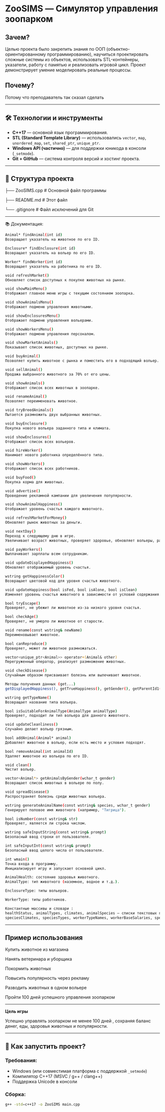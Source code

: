 ﻿# ZooSIMS — Симулятор управления зоопарком

## Зачем?
Целью проекта было закрепить знания по ООП (объектно-ориентированному программированию), научиться проектировать сложные системы из объектов, использовать STL-контейнеры, указатели, работу с памятью и реализовать игровой цикл. Проект демонстрирует умение моделировать реальные процессы.

## Почему?
Потому что преподаватель так сказал сделать 

---

## 🛠 Технологии и инструменты

- **C++17** — основной язык программирования.
- **STL (Standard Template Library)** — использовались `vector`, `map`, `unordered_map`, `set`, `shared_ptr`, `unique_ptr`.
- **Windows API (частично)** — для поддержки юникода в консоли (`_setmode`).
- **Git + GitHub** — система контроля версий и хостинг проекта.

---

## 📁 Структура проекта
├── ZooSIMS.cpp # Основной файл программы

├── README.md # Этот файл

└── .gitignore # Файл исключений для Git

---

📚 Документация: 
```bash
Animal* findAnimal(int id)
Возвращает указатель на животное по его ID.

Enclosure* findEnclosure(int id)
Возвращает указатель на вольер по его ID.

Worker* findWorker(int id)
Возвращает указатель на работника по его ID.

void refreshMarket()
Обновляет список доступных к покупке животных на рынке.

void showMainMenu()
Отображает главное меню игры с текущим состоянием зоопарка.

void showAnimalsMenu()
Отображает подменю управления животными.

void showEnclosuresMenu()
Отображает подменю управления вольерами.

void showWorkersMenu()
Отображает подменю управления персоналом.

void showMarketAnimals()
Показывает список животных, доступных на рынке.

void buyAnimal()
Позволяет купить животное с рынка и поместить его в подходящий вольер.

void sellAnimal()
Продажа выбранного животного за 70% от его цены.

void showAnimals()
Отображает список всех животных в зоопарке.

void renameAnimal()
Позволяет переименовать животное.

void tryBreedAnimals()
Пытается размножить двух выбранных животных.

void buyEnclosure()
Покупка нового вольера заданного типа и климата.

void showEnclosures()
Отображает список всех вольеров.

void hireWorker()
Нанимает нового работника определённого типа.

void showWorkers()
Отображает список всех работников.

void buyFood()
Покупка корма для животных.

void advertise()
Проведение рекламной кампании для увеличения популярности.

void showAnimalHappiness()
Отображает уровень счастья каждого животного.

void refreshMarketForMoney()
Обновляет рынок животных за деньги.

void nextDay()
Переход к следующему дню в игре.
Увеличивает возраст животных, проверяет здоровье, обновляет вольеры, работает персонал, рассчитывает доход и многое другое.

void payWorkers()
Выплачивает зарплаты всем сотрудникам.

void updateDisplayedHappiness()
Обновляет отображаемый уровень счастья.

wstring getHappinessColor()
Возвращает цветовой код для уровня счастья животного.

void updateHappiness(bool isFed, bool isAlone, bool isClean)
Изменяет уровень счастья животного в зависимости от условий содержания.

bool tryEscape()
Проверяет, не убежит ли животное из-за низкого уровня счастья.

bool checkAge()
Проверяет, не умерло ли животное от старости.

void rename(const wstring& newName)
Переименовывает животное.

bool canReproduce()
Проверяет, может ли животное размножаться.

vector<unique_ptr<Animal>> operator+(Animal& other)
Перегруженный оператор, реализует размножение животных.

void checkDisease()
Случайным образом присваивает болезнь или вылечивает животное.

Методы получения данных (get...)
getDisplayedHappiness(), getTrueHappiness(), getGender(), getParentId1(), getParentId2(), getIsAlive(), getSpecies(), getHealth(), getType()

wstring getTypeName()
Возвращает название типа вольера.

bool isSuitableForAnimalType(AnimalType animalType)
Проверяет, подходит ли тип вольера для данного животного.

void updateCleanliness()
Случайно делает вольер грязным.

bool addAnimal(Animal* animal)
Добавляет животное в вольер, если есть место и условия подходят.

bool removeAnimal(int animalId)
Удаляет животное из вольера по его ID.

void clean()
Чистит вольер.

vector<Animal*> getAnimalsByGender(wchar_t gender)
Возвращает список животных в вольере по полу.

void spreadDisease()
Распространяет болезнь среди животных вольера.

wstring generateAnimalName(const wstring& species, wchar_t gender)
Генерирует половое имя животного (например, "Тигрица").

bool isNumber(const wstring& str)
Проверяет, является ли строка числом.

wstring safeInputString(const wstring& prompt)
Безопасный ввод строки от пользователя.

int safeInputInt(const wstring& prompt)
Безопасный ввод целого числа от пользователя.

int wmain()
Точка входа в программу.
Инициализирует игру и запускает основной цикл.

AnimalHealth: состояние здоровья животного.
AnimalType: тип животного (наземное, водное и т.д.).

EnclosureType: типы вольеров.

WorkerType: типы работников.

Константные массивы и словари :
healthStatus, animalTypes, climates, animalSpecies — списки текстовых представлений.
speciesClimates, speciesTypes, workerTypeNames, workerBaseSalaries, speciesMaxAge, enclosureTypes — маппинги данных для создания объектов.

```

---

## Пример использования

Купить животное из магазина

Нанять ветеринара и уборщика

Покормить животных

Повысить популярность через рекламу

Разводить животных в одном вольере

Пройти 100 дней успешного управления зоопарком

---

**Цель игры**

Успешно управлять зоопарком не менее 100 дней , сохраняя баланс денег, еды, здоровья животных и популярности.

---


## 🧪 Как запустить проект?

### Требования:
- Windows (или совместимая платформа с поддержкой `_setmode`)
- Компилятор C++17 (MSVC / g++ / clang++)
- Поддержка Unicode в консоли

### Сборка:
```bash
g++ -std=c++17 -o ZooSIMS main.cpp